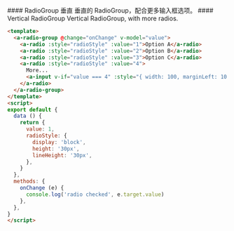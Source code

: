 <cn>
#### RadioGroup 垂直
垂直的 RadioGroup，配合更多输入框选项。
</cn>

<us>
#### Vertical RadioGroup
Vertical RadioGroup, with more radios.
</us>

```html
<template>
  <a-radio-group @change="onChange" v-model="value">
    <a-radio :style="radioStyle" :value="1">Option A</a-radio>
    <a-radio :style="radioStyle" :value="2">Option B</a-radio>
    <a-radio :style="radioStyle" :value="3">Option C</a-radio>
    <a-radio :style="radioStyle" :value="4">
      More...
      <a-input v-if="value === 4" :style="{ width: 100, marginLeft: 10 }" />
    </a-radio>
  </a-radio-group>
</template>
<script>
export default {
  data () {
    return {
      value: 1,
      radioStyle: {
        display: 'block',
        height: '30px',
        lineHeight: '30px',
      },
    }
  },
  methods: {
    onChange (e) {
      console.log('radio checked', e.target.value)
    },
  },
}
</script>
```
